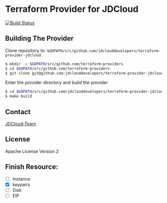 Terraform Provider for JDCloud
==================

[![Build Status](https://travis-ci.com/jdclouddevelopers/terraform-provider-jdcloud.svg?branch=master)](https://travis-ci.com/jdclouddevelopers/terraform-provider-jdcloud)

Building The Provider
---------------------

Clone repository to: `$GOPATH/src/github.com/jdclouddevelopers/terraform-provider-jdcloud`

```sh
$ mkdir -p $GOPATH/src/github.com/terraform-providers
$ cd $GOPATH/src/github.com/terraform-providers
$ git clone git@github.com:jdclouddevelopers/terraform-provider-jdcloud
```

Enter the provider directory and build the provider

```sh
$ cd $GOPATH/src/github.com/jdclouddevelopers/terraform-provider-jdcloud
$ make build
```

Contact
---------------------

[JDCloud-Team](ark@jd.com)


License
---------------------

Apache License Version 2


## Finish Resource:

- [ ] Instance
- [x] keypairs
- [ ] Disk
- [ ] EIP